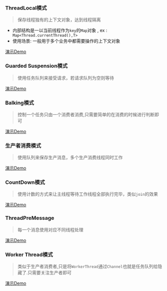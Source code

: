 ### ThreadLocal模式
> 保存线程独有的上下文对象，达到线程隔离

- 内部结构是一以当前线程作为`key`的`Map`对象 , ex : `
Map<Thread.currentThread(),T>`
- 使用场景: 一般用于多个业务中都需要操作的上下文对象

[演示Demo](../src/main/java/com/concurrent/design/threadlocal/ContextClient.java)

### Guarded Suspension模式
> 使用任务队列来接受请求，若请求队列为空则等待

[演示Demo](../src/main/java/com/concurrent/design/suspension/SuspensionClient.java)

### Balking模式
> 控制一个任务只由一个消费者消费,只需要简单的在消费的时候进行判断即可

[演示Demo](../src/main/java/com/concurrent/design/balking/BalkingClient.java)

### 生产者消费模式

> 使用队列来保存生产消息，多个生产消费线程同时工作

[演示Demo](../src/main/java/com/concurrent/design/prodandcons/ProducerAndConsumerClient.java)

### CountDown模式

> 使用计数的方式来让主线程等待工作线程全部执行完毕，类似`join`的效果

[演示Demo](../src/main/java/com/concurrent/design/countdown/CountDownClient.java)

### ThreadPreMessage
> 每一个消息使用对应不同线程处理

[演示Demo](../src/main/java/com/concurrent/design/threadpremessage/ThreadPreMessageClient.java)

### Worker Thread模式

> 类似于生产者消费者,只是将`WorkerThread`通过`Channel`也就是任务队列给隐藏了.只需要关注生产者即可

[演示Demo](../src/main/java/com/concurrent/design/work/WorkerPatternClient.java)